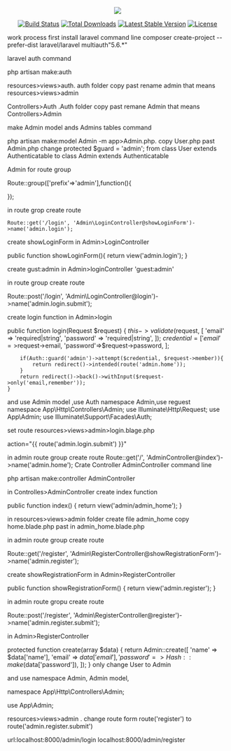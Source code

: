 <p align="center"><img src="https://laravel.com/assets/img/components/logo-laravel.svg"></p>

<p align="center">
<a href="https://travis-ci.org/laravel/framework"><img src="https://travis-ci.org/laravel/framework.svg" alt="Build Status"></a>
<a href="https://packagist.org/packages/laravel/framework"><img src="https://poser.pugx.org/laravel/framework/d/total.svg" alt="Total Downloads"></a>
<a href="https://packagist.org/packages/laravel/framework"><img src="https://poser.pugx.org/laravel/framework/v/stable.svg" alt="Latest Stable Version"></a>
<a href="https://packagist.org/packages/laravel/framework"><img src="https://poser.pugx.org/laravel/framework/license.svg" alt="License"></a>
</p>

work process
first install laravel command line
composer create-project --prefer-dist laravel/laravel multiauth"5.6.*"

laravel auth command 

php artisan make:auth

resources>views>auth. auth folder copy past rename admin that means 
resources>views>admin

Controllers>Auth .Auth folder copy past remane Admin that means 
Controllers>Admin

make Admin model ands Admins tables command

php artisan make:model Admin -m
app>Admin.php. copy User.php past Admin.php
change 
protected $guard = 'admin';
from class User extends Authenticatable to class Admin extends Authenticatable

Admin for route group

Route::group(['prefix'=>'admin'],function(){

});

in route grop create route


    Route::get('/login', 'Admin\LoginController@showLoginForm')->name('admin.login');

create showLoginForm in Admin>LoginController
 
 public function showLoginForm(){
        return view('admin.login');
    }
    
create gust:admin in Admin>loginController
'guest:admin'

in route group create route 

Route::post('/login', 'Admin\LoginController@login')->name('admin.login.submit');

create login function in Admin>login

 public function login(Request $request)
    {
        $this->validate($request, [
            'email' => 'required|string',
            'password' => 'required|string',
        ]);
        $credential = [
            'email'=>$request->email,
            'password'=>$request->password,
        ];

        if(Auth::guard('admin')->attempt($credential, $request->member)){
            return redirect()->intended(route('admin.home'));
        }
        return redirect()->back()->withInput($request->only('email,remember'));
    }

and use Admin model ,use Auth namespace Admin,use reguest  
namespace App\Http\Controllers\Admin;
use Illuminate\Http\Request;
use App\Admin;
use Illuminate\Support\Facades\Auth;


set route resources>views>admin>login.blage.php

 action="{{ route('admin.login.submit') }}"

in admin route group create route
Route::get('/', 'AdminController@index')->name('admin.home');
Crate Controller AdminController command line

php artisan make:controller AdminController

in Controlles>AdminController create index function

 public function index()
    {
        return view('admin/admin_home');
    }

in resources>views>admin folder create file admin_home
copy home.blade.php past in admin_home.blade.php 

in admin route group create route 

 Route::get('/register', 'Admin\RegisterController@showRegistrationForm')->name('admin.register');

create showRegistrationForm in Admin>RegisterController

 public function showRegistrationForm()
    {
         return view('admin.register');
    }


in admin route gropu create route 

  Route::post('/register', 'Admin\RegisterController@register')->name('admin.register.submit');
 
in Admin>RegisterController

protected function create(array $data)
    {
        return Admin::create([
            'name' => $data['name'],
            'email' => $data['email'],
            'password' => Hash::make($data['password']),
        ]);
    }
only   change User to Admin 

and use namespace Admin, Admin model,

namespace App\Http\Controllers\Admin;

use App\Admin;


resources>views>admin . change route 
form route('register') to route('admin.register.submit')


url:localhost:8000/admin/login
localhost:8000/admin/register 


